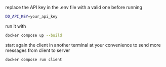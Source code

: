 

replace the API key in the .env file with a valid one before running

```bash
DD_API_KEY=your_api_key
```

run it with 

```bash
docker compose up --build
```

start again the client in another terminal at your convenience to send more messages from client to server 

```bash
docker compose run client
```
